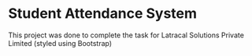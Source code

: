 # Student Attendance System

This project was done to complete the task for Latracal Solutions Private Limited (styled using Bootstrap)